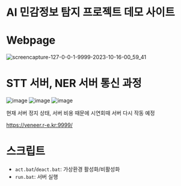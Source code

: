 # AI 민감정보 탐지 프로젝트 데모 사이트

# Webpage

![screencapture-127-0-0-1-9999-2023-10-16-00_59_41](https://github.com/veneer-KISIA/Webpage/assets/88125431/99b7e10d-ef02-4340-85db-e93fa9de8f1d)

# STT 서버, NER 서버 통신 과정

![image](https://github.com/veneer-KISIA/Webpage/assets/88125431/56b78a3b-5265-4f6d-bee8-5750b6d5079e)
![image](https://github.com/veneer-KISIA/Webpage/assets/88125431/e773b144-fb2b-4475-94ce-5a58058975a3)
![image](https://github.com/veneer-KISIA/Webpage/assets/88125431/85f9c65c-1b68-4421-a080-be457e906482)

현재 서버 정지 상태, 서버 비용 때문에 시연회때 서버 다시 작동 예정

https://veneer.r-e.kr:9999/

# 스크립트
- `act.bat`/`deact.bat`: 가상환경 활성화/비활성화
- `run.bat`: 서버 실행
